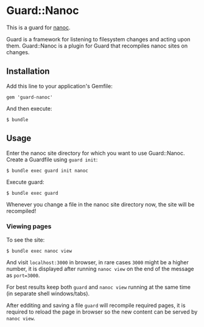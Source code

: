 # Guard::Nanoc

This is a guard for [nanoc](http://nanoc.ws/).

Guard is a framework for listening to filesystem changes and acting upon them. Guard::Nanoc is a plugin for Guard that recompiles nanoc sites on changes.

## Installation

Add this line to your application's Gemfile:

    gem 'guard-nanoc'

And then execute:

    $ bundle

## Usage

Enter the nanoc site directory for which you want to use Guard::Nanoc. Create a Guardfile using `guard init`:

    $ bundle exec guard init nanoc

Execute guard:

    $ bundle exec guard

Whenever you change a file in the nanoc site directory now, the site will be recompiled!

### Viewing pages

To see the site:

    $ bundle exec nanoc view

And visit `localhost:3000` in browser, in rare cases `3000` might be a higher number, it is displayed after running `nanoc view` on the end of the message as `port=3000`.

For best results keep both `guard` and `nanoc view` running at the same time (in separate shell windows/tabs). 

After edditing and saving a file `guard` will recompile required pages, it is required to reload the page in browser so the new content can be served by `nanoc view`.
